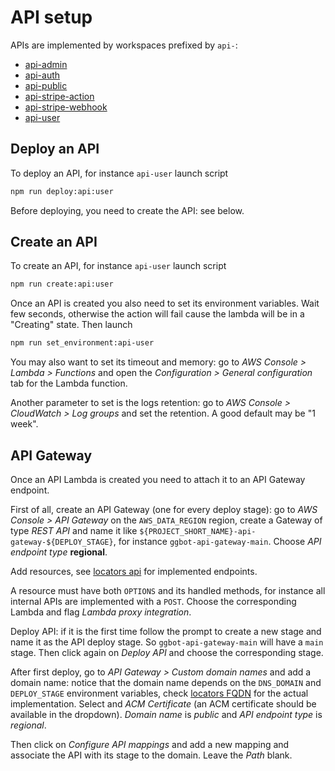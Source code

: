 # API setup

APIs are implemented by workspaces prefixed by `api-`:

- [api-admin](../../api-admin/)
- [api-auth](../../api-auth/)
- [api-public](../../api-public/)
- [api-stripe-action](../../api-stripe-action/)
- [api-stripe-webhook](../../api-stripe-webhook/)
- [api-user](../../api-user/)

## Deploy an API

To deploy an API, for instance `api-user` launch script

```sh
npm run deploy:api:user
```

Before deploying, you need to create the API: see below.

## Create an API

To create an API, for instance `api-user` launch script

```sh
npm run create:api:user
```

Once an API is created you also need to set its environment variables.
Wait few seconds, otherwise the action will fail cause the lambda will be in a "Creating" state. Then launch

```sh
npm run set_environment:api-user
```

You may also want to set its timeout and memory: go to _AWS Console > Lambda > Functions_ and open the _Configuration > General configuration_ tab for the Lambda function.

Another parameter to set is the logs retention: go to _AWS Console > CloudWatch > Log groups_ and set the retention. A good default may be "1 week".

## API Gateway

Once an API Lambda is created you need to attach it to an API Gateway endpoint.

First of all, create an API Gateway (one for every deploy stage): go to _AWS Console > API Gateway_ on the `AWS_DATA_REGION` region, create a Gateway of type _REST API_ and name it like `${PROJECT_SHORT_NAME}-api-gateway-${DEPLOY_STAGE}`, for instance `ggbot-api-gateway-main`. Choose _API endpoint type_ **regional**.

Add resources, see [locators api](../../locators/src/api.ts) for implemented endpoints.

A resource must have both `OPTIONS` and its handled methods, for instance all internal APIs are implemented with a `POST`. Choose the corresponding Lambda and flag _Lambda proxy integration_.

Deploy API: if it is the first time follow the prompt to create a new stage and name it as the API deploy stage. So `ggbot-api-gateway-main` will have a `main` stage. Then click again on _Deploy API_ and choose the corresponding stage.

After first deploy, go to _API Gateway > Custom domain names_ and add a domain name: notice that the domain name depends on the `DNS_DOMAIN` and `DEPLOY_STAGE` environment variables, check [locators FQDN](../../locators/src/FQDNs.ts) for the actual implementation. Select and _ACM Certificate_ (an ACM certificate should be available in the dropdown). _Domain name_ is _public_ and _API endpoint type_ is _regional_.

Then click on _Configure API mappings_ and add a new mapping and associate the API with its stage to the domain. Leave the _Path_ blank.
